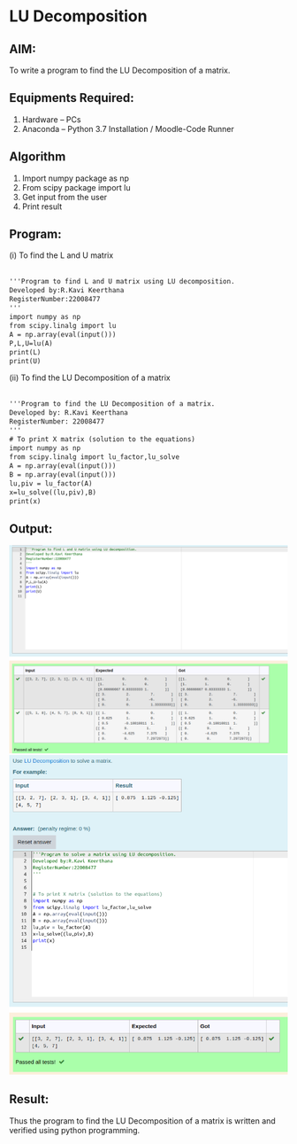 # LU Decomposition 

## AIM:
To write a program to find the LU Decomposition of a matrix.

## Equipments Required:
1. Hardware – PCs
2. Anaconda – Python 3.7 Installation / Moodle-Code Runner

## Algorithm
1. Import numpy package as np
2. From scipy package import lu
3. Get input from the user
4. Print result

## Program:
(i) To find the L and U matrix
```

'''Program to find L and U matrix using LU decomposition.
Developed by:R.Kavi Keerthana 
RegisterNumber:22008477 
'''
import numpy as np
from scipy.linalg import lu
A = np.array(eval(input()))
P,L,U=lu(A)
print(L)
print(U)

```



(ii) To find the LU Decomposition of a matrix
```

'''Program to find the LU Decomposition of a matrix.
Developed by: R.Kavi Keerthana
RegisterNumber: 22008477
'''
# To print X matrix (solution to the equations)
import numpy as np
from scipy.linalg import lu_factor,lu_solve
A = np.array(eval(input()))
B = np.array(eval(input()))
lu,piv = lu_factor(A)
x=lu_solve((lu,piv),B)
print(x)
```

## Output:
![](Lu1.png)
![](Lu2.png)


## Result:
Thus the program to find the LU Decomposition of a matrix is written and verified using python programming.

